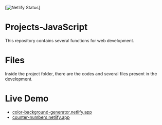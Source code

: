 [![Netlify Status](https://api.netlify.com/api/v1/badges/348e7919-4b70-4f62-8ddd-9ce272a5c260/deploy-status)]

# Projects-JavaScript
This repository contains several functions for web development.


# Files

Inside the project folder, there are the codes and several files present in the development.

# Live Demo

 - [color-background-generator.netlify.app](https://color-background-generator.netlify.app/)
 - [counter-numbers.netlify.app](https://counter-numbers.netlify.app/)
